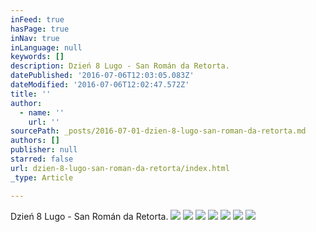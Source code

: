 ```yaml
---
inFeed: true
hasPage: true
inNav: true
inLanguage: null
keywords: []
description: Dzień 8 Lugo - San Román da Retorta.
datePublished: '2016-07-06T12:03:05.083Z'
dateModified: '2016-07-06T12:02:47.572Z'
title: ''
author:
  - name: ''
    url: ''
sourcePath: _posts/2016-07-01-dzien-8-lugo-san-roman-da-retorta.md
authors: []
publisher: null
starred: false
url: dzien-8-lugo-san-roman-da-retorta/index.html
_type: Article

---
```

Dzień 8 Lugo - San Román da Retorta.
![](https://the-grid-user-content.s3-us-west-2.amazonaws.com/e4301cbd-9d0b-46bd-8803-5acb7f8a9ce4.jpg)
![](https://imgflo.herokuapp.com/graph/vahj1ThiexotieMo/207ad5f5a93edf007f338ba34ae2b588/croprotate.jpg?cropheight=2816&cropwidth=2112&degrees=-270&input=https%3A%2F%2Fthe-grid-user-content.s3-us-west-2.amazonaws.com%2F7aae2f7d-ff15-4407-a15b-58898e592665.jpg&x=0&y=0)
![](https://the-grid-user-content.s3-us-west-2.amazonaws.com/0b44d6f9-5692-447e-9293-8db620f8d353.jpg)
![](https://the-grid-user-content.s3-us-west-2.amazonaws.com/937c0850-1f68-4517-bf9c-f54cd49d9084.jpg)
![](https://the-grid-user-content.s3-us-west-2.amazonaws.com/6a8e8b0a-dd43-426b-b7bb-9a84259ea2ff.jpg)
![](https://the-grid-user-content.s3-us-west-2.amazonaws.com/51bc5675-40a8-4010-a5df-29d35308865f.jpg)
![](https://the-grid-user-content.s3-us-west-2.amazonaws.com/e2c3b696-68e6-469f-89bd-213aab303707.jpg)
